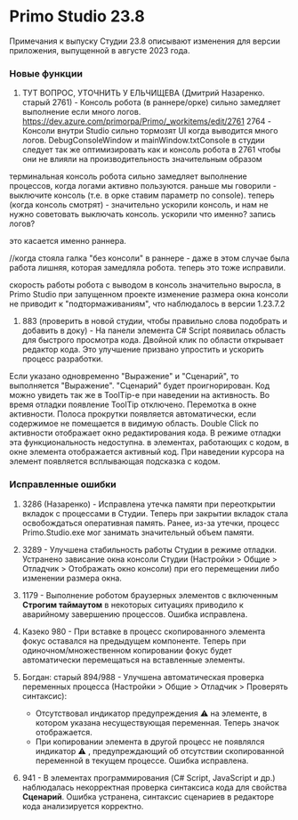  # Primo Studio 23.8
Примечания к выпуску Студии 23.8 описывают изменения для версии приложения, выпущенной в августе 2023 года.


### Новые функции 

1. ТУТ ВОПРОС, УТОЧНИТЬ У ЕЛЬЧИЩЕВА (Дмитрий Назаренко. старый 2761) - Консоль робота (в раннере/орке) сильно замедляет выполнение если много логов. https://dev.azure.com/primorpa/Primo/_workitems/edit/2761
2764 - Консоли внутри Studio сильно тормозят UI когда выводится много логов. DebugConsoleWindow и mainWindow.txtConsole в студии следует так же оптимизировать как и консоль робота в 2761 чтобы они не влияли на производительность значительным образом

терминальная консоль робота сильно замедляет выполнение процессов, когда логами активно пользуются. раньше мы говорили - выключите консоль (т.е. в орке ставим параметр no console).
теперь (когда консоль смотрят) - значительно ускорили консоль, и нам не нужно советовать выключать консоль. 
ускорили что именно? запись логов?

это касается именно раннера. 

//когда стояла галка "без консоли" в раннере - даже в этом случае была работа лишняя, которая замедляла робота. теперь это тоже исправили.

скорость работы робота с выводом в консоль значительно выросла, в Primo Studio при запущенном проекте изменение размера окна консоли не приводит к "подтормаживаниям", что наблюдалось в версии 1.23.7.2


1. 883 (проверить в новой студии, чтобы правильно слова подобрать и добавить в доку) - На панели элемента C# Script появилась область для быстрого просмотра кода. Двойной клик по области открывает редактор кода. Это улучшение призвано упростить и ускорить процесс разработки.
  
Если указано одновременно "Выражение" и "Сценарий", то выполняется "Выражение". "Сценарий" будет проигнорирован. Код можно увидеть так же в ToolTip-е при наведении на активность. Во время отладки появление ToolTip отключено. Перемотка в окне активности. Полоса прокрутки появляется автоматически, если содержимое не помещается в видимую область.
 Double Click по активности отображает окно редактирования кода. В режиме отладки эта функциональность недоступна.
в элементах, работающих с кодом, в окне элемента отображается активный код. При наведении курсора на элемент появляется всплывающая подсказка с кодом. 



### Исправленные ошибки

1. 3286 (Назаренко) - Исправлена утечка памяти при переоткрытии вкладок с процессами в Студии. Теперь при закрытии вкладок стала освобождаться оперативная память. Ранее, из-за утечки, процесс Primo.Studio.exe мог занимать значительный объем памяти. 
1. 3289 - Улучшена стабильность работы Студии в режиме отладки. Устранено зависание окна консоли Студии (Настройки > Общие > Отладчик > Отображать окно консоли) при его перемещении либо изменении размера окна. 
1. 1179 - Выполнение роботом браузерных элементов с включенным **Строгим таймаутом** в некоторых ситуациях приводило к аварийному завершению процессов. Ошибка исправлена.
1. Казеко 980 - При вставке в процесс скопированного элемента фокус оставался на предыдущем компоненте. Теперь при одиночном/множественном копировании фокус будет автоматически перемещаться на вставленные элементы.
1. Богдан: старый 894/988 - Улучшена автоматическая проверка переменных процесса (Настройки > Общие > Отладчик > Проверять синтаксис):
   * Отсутствовал индикатор предупреждения ⚠️ на элементе, в котором указана несуществующая переменная. Теперь значок отображается.
   * При копировании элемента в другой процесс не появлялся индикатор ⚠️ , предупреждающий об отсутствии скопированной переменной в текущем процессе. Ошибка исправлена.

1. 941 - В элементах программирования (C# Script, JavaScript и др.) наблюдалась некорректная проверка синтаксиса кода для свойства **Сценарий**. Ошибка устранена, синтаксис сценариев в редакторе кода анализируется корректно.

